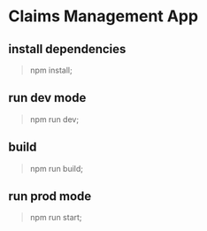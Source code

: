 # Claims Management App

## install dependencies
> npm install;

## run dev mode
> npm run dev;

## build
> npm run build;

## run prod mode
> npm run start;
